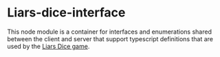 # Liars-dice-interface
This node module is a container for interfaces and enumerations shared between the client and server that support typescript definitions that are used by the [Liars Dice game](https://github.com/ryanroundhouse/liars-dice).


